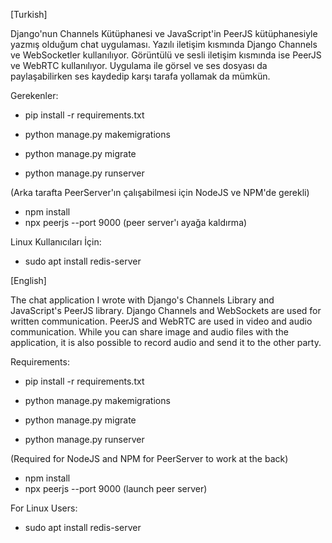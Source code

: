 [Turkish]

Django'nun Channels Kütüphanesi ve JavaScript'in PeerJS kütüphanesiyle yazmış olduğum chat uygulaması. Yazılı iletişim kısmında Django Channels ve WebSocketler kullanılıyor. Görüntülü ve sesli iletişim kısmında ise PeerJS ve WebRTC kullanılıyor. Uygulama ile görsel ve ses dosyası da paylaşabilirken ses kaydedip karşı tarafa yollamak da mümkün.

Gerekenler:

- pip install -r requirements.txt

- python manage.py makemigrations
- python manage.py migrate
- python manage.py runserver

(Arka tarafta PeerServer'ın çalışabilmesi için NodeJS ve NPM'de gerekli)

- npm install
- npx peerjs --port 9000 (peer server'ı ayağa kaldırma)

Linux Kullanıcıları İçin:

- sudo apt install redis-server

[English]

The chat application I wrote with Django's Channels Library and JavaScript's PeerJS library. Django Channels and WebSockets are used for written communication. PeerJS and WebRTC are used in video and audio communication. While you can share image and audio files with the application, it is also possible to record audio and send it to the other party.

Requirements:

- pip install -r requirements.txt

- python manage.py makemigrations
- python manage.py migrate
- python manage.py runserver

(Required for NodeJS and NPM for PeerServer to work at the back)

- npm install
- npx peerjs --port 9000 (launch peer server)

For Linux Users:

- sudo apt install redis-server

